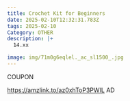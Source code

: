 ```yaml
---
title: Crochet Kit for Beginners
date: 2025-02-10T12:32:31.783Z
tags: 2025-02-10
Category: OTHER
description: |+
  14.xx

image: img/71m0g6eqlel._ac_sl1500_.jpg
---
```

C﻿OUPON

https://amzlink.to/az0xhToP3PWIL 
AD